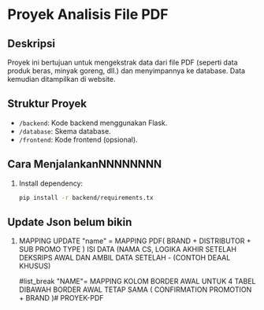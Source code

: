 # Proyek Analisis File PDF

## Deskripsi
Proyek ini bertujuan untuk mengekstrak data dari file PDF (seperti data produk beras, minyak goreng, dll.) dan menyimpannya ke database. Data kemudian ditampilkan di website.

## Struktur Proyek
- `/backend`: Kode backend menggunakan Flask.
- `/database`: Skema database.
- `/frontend`: Kode frontend (opsional).

## Cara MenjalankanNNNNNNNN
1. Install dependency:
   ```bash
   pip install -r backend/requirements.tx

## Update Json belum bikin

1. MAPPING UPDATE
   "name" = MAPPING PDF( BRAND + DISTRIBUTOR + SUB PROMO TYPE ) ISI DATA (NAMA CS, LOGIKA AKHIR SETELAH DEKSRIPS AWAL DAN AMBIL DATA SETELAH - (CONTOH DEAAL KHUSUS)

   #list_break
   "NAME"= MAPPING KOLOM BORDER AWAL UNTUK 4 TABEL DIBAWAH BORDER AWAL TETAP SAMA ( CONFIRMATION PROMOTION + BRAND )#   P R O Y E K - P D F  
 